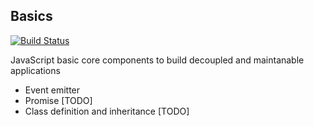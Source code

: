 ## Basics
[![Build Status](https://travis-ci.org/otorras/basics.png)](https://travis-ci.org/otorras/basics)

JavaScript basic core components to build decoupled and maintanable applications

* Event emitter
* Promise [TODO]
* Class definition and inheritance [TODO]
